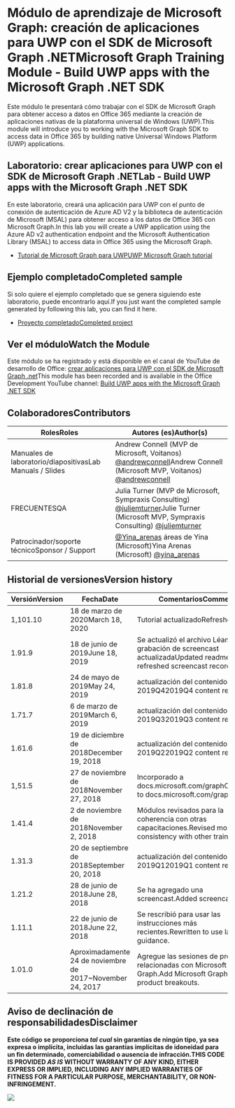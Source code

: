 # <a name="microsoft-graph-training-module---build-uwp-apps-with-the-microsoft-graph-net-sdk"></a><span data-ttu-id="0e400-101">Módulo de aprendizaje de Microsoft Graph: creación de aplicaciones para UWP con el SDK de Microsoft Graph .NET</span><span class="sxs-lookup"><span data-stu-id="0e400-101">Microsoft Graph Training Module - Build UWP apps with the Microsoft Graph .NET SDK</span></span>

<span data-ttu-id="0e400-102">Este módulo le presentará cómo trabajar con el SDK de Microsoft Graph para obtener acceso a datos en Office 365 mediante la creación de aplicaciones nativas de la plataforma universal de Windows (UWP).</span><span class="sxs-lookup"><span data-stu-id="0e400-102">This module will introduce you to working with the Microsoft Graph SDK to access data in Office 365 by building native Universal Windows Platform (UWP) applications.</span></span>

## <a name="lab---build-uwp-apps-with-the-microsoft-graph-net-sdk"></a><span data-ttu-id="0e400-103">Laboratorio: crear aplicaciones para UWP con el SDK de Microsoft Graph .NET</span><span class="sxs-lookup"><span data-stu-id="0e400-103">Lab - Build UWP apps with the Microsoft Graph .NET SDK</span></span>

<span data-ttu-id="0e400-104">En este laboratorio, creará una aplicación para UWP con el punto de conexión de autenticación de Azure AD V2 y la biblioteca de autenticación de Microsoft (MSAL) para obtener acceso a los datos de Office 365 con Microsoft Graph.</span><span class="sxs-lookup"><span data-stu-id="0e400-104">In this lab you will create a UWP application using the Azure AD v2 authentication endpoint and the Microsoft Authentication Library (MSAL) to access data in Office 365 using the Microsoft Graph.</span></span>

- [<span data-ttu-id="0e400-105">Tutorial de Microsoft Graph para UWP</span><span class="sxs-lookup"><span data-stu-id="0e400-105">UWP Microsoft Graph tutorial</span></span>](https://docs.microsoft.com/graph/tutorials/uwp)

## <a name="completed-sample"></a><span data-ttu-id="0e400-106">Ejemplo completado</span><span class="sxs-lookup"><span data-stu-id="0e400-106">Completed sample</span></span>

<span data-ttu-id="0e400-107">Si solo quiere el ejemplo completado que se genera siguiendo este laboratorio, puede encontrarlo aquí.</span><span class="sxs-lookup"><span data-stu-id="0e400-107">If you just want the completed sample generated by following this lab, you can find it here.</span></span>

- [<span data-ttu-id="0e400-108">Proyecto completado</span><span class="sxs-lookup"><span data-stu-id="0e400-108">Completed project</span></span>](demo)

## <a name="watch-the-module"></a><span data-ttu-id="0e400-109">Ver el módulo</span><span class="sxs-lookup"><span data-stu-id="0e400-109">Watch the Module</span></span>

<span data-ttu-id="0e400-110">Este módulo se ha registrado y está disponible en el canal de YouTube de desarrollo de Office: [crear aplicaciones para UWP con el SDK de Microsoft Graph .net](https://youtu.be/oBYCBxkWMRA)</span><span class="sxs-lookup"><span data-stu-id="0e400-110">This module has been recorded and is available in the Office Development YouTube channel: [Build UWP apps with the Microsoft Graph .NET SDK](https://youtu.be/oBYCBxkWMRA)</span></span>

## <a name="contributors"></a><span data-ttu-id="0e400-111">Colaboradores</span><span class="sxs-lookup"><span data-stu-id="0e400-111">Contributors</span></span>

|        <span data-ttu-id="0e400-112">Roles</span><span class="sxs-lookup"><span data-stu-id="0e400-112">Roles</span></span>         |                                           <span data-ttu-id="0e400-113">Autores (es)</span><span class="sxs-lookup"><span data-stu-id="0e400-113">Author(s)</span></span>                                           |
| -------------------- | --------------------------------------------------------------------------------------------- |
| <span data-ttu-id="0e400-114">Manuales de laboratorio/diapositivas</span><span class="sxs-lookup"><span data-stu-id="0e400-114">Lab Manuals / Slides</span></span> | <span data-ttu-id="0e400-115">Andrew Connell (MVP de Microsoft, Voitanos) [@andrewconnell](//github.com/andrewconnell)</span><span class="sxs-lookup"><span data-stu-id="0e400-115">Andrew Connell (Microsoft MVP, Voitanos) [@andrewconnell](//github.com/andrewconnell)</span></span>         |
| <span data-ttu-id="0e400-116">FRECUENTES</span><span class="sxs-lookup"><span data-stu-id="0e400-116">QA</span></span>                   | <span data-ttu-id="0e400-117">Julia Turner (MVP de Microsoft, Sympraxis Consulting) [@juliemturner](//github.com/juliemturner)</span><span class="sxs-lookup"><span data-stu-id="0e400-117">Julie Turner (Microsoft MVP, Sympraxis Consulting) [@juliemturner](//github.com/juliemturner)</span></span> |
| <span data-ttu-id="0e400-118">Patrocinador/soporte técnico</span><span class="sxs-lookup"><span data-stu-id="0e400-118">Sponsor / Support</span></span>    | <span data-ttu-id="0e400-119">[@Yina_arenas](//github.com//github.com/yina_arenas) áreas de Yina (Microsoft)</span><span class="sxs-lookup"><span data-stu-id="0e400-119">Yina Arenas (Microsoft) [@yina_arenas](//github.com//github.com/yina_arenas)</span></span>                  |

## <a name="version-history"></a><span data-ttu-id="0e400-120">Historial de versiones</span><span class="sxs-lookup"><span data-stu-id="0e400-120">Version history</span></span>

| <span data-ttu-id="0e400-121">Versión</span><span class="sxs-lookup"><span data-stu-id="0e400-121">Version</span></span> |        <span data-ttu-id="0e400-122">Fecha</span><span class="sxs-lookup"><span data-stu-id="0e400-122">Date</span></span>        |                       <span data-ttu-id="0e400-123">Comentarios</span><span class="sxs-lookup"><span data-stu-id="0e400-123">Comments</span></span>                       |
| ------- | ------------------ | ---------------------------------------------------- |
| <span data-ttu-id="0e400-124">1,10</span><span class="sxs-lookup"><span data-stu-id="0e400-124">1.10</span></span>    | <span data-ttu-id="0e400-125">18 de marzo de 2020</span><span class="sxs-lookup"><span data-stu-id="0e400-125">March 18, 2020</span></span>     | <span data-ttu-id="0e400-126">Tutorial actualizado</span><span class="sxs-lookup"><span data-stu-id="0e400-126">Refreshed tutorial</span></span>                                   |
| <span data-ttu-id="0e400-127">1.9</span><span class="sxs-lookup"><span data-stu-id="0e400-127">1.9</span></span>     | <span data-ttu-id="0e400-128">18 de junio de 2019</span><span class="sxs-lookup"><span data-stu-id="0e400-128">June 18, 2019</span></span>      | <span data-ttu-id="0e400-129">Se actualizó el archivo Léame en grabación de screencast actualizada</span><span class="sxs-lookup"><span data-stu-id="0e400-129">Updated readme to refreshed screencast recording</span></span>     |
| <span data-ttu-id="0e400-130">1.8</span><span class="sxs-lookup"><span data-stu-id="0e400-130">1.8</span></span>     | <span data-ttu-id="0e400-131">24 de mayo de 2019</span><span class="sxs-lookup"><span data-stu-id="0e400-131">May 24, 2019</span></span>       | <span data-ttu-id="0e400-132">actualización del contenido de 2019Q4</span><span class="sxs-lookup"><span data-stu-id="0e400-132">2019Q4 content refresh</span></span>                               |
| <span data-ttu-id="0e400-133">1.7</span><span class="sxs-lookup"><span data-stu-id="0e400-133">1.7</span></span>     | <span data-ttu-id="0e400-134">6 de marzo de 2019</span><span class="sxs-lookup"><span data-stu-id="0e400-134">March 6, 2019</span></span>      | <span data-ttu-id="0e400-135">actualización del contenido de 2019Q3</span><span class="sxs-lookup"><span data-stu-id="0e400-135">2019Q3 content refresh</span></span>                               |
| <span data-ttu-id="0e400-136">1.6</span><span class="sxs-lookup"><span data-stu-id="0e400-136">1.6</span></span>     | <span data-ttu-id="0e400-137">19 de diciembre de 2018</span><span class="sxs-lookup"><span data-stu-id="0e400-137">December 19, 2018</span></span>  | <span data-ttu-id="0e400-138">actualización del contenido de 2019Q2</span><span class="sxs-lookup"><span data-stu-id="0e400-138">2019Q2 content refresh</span></span>                               |
| <span data-ttu-id="0e400-139">1,5</span><span class="sxs-lookup"><span data-stu-id="0e400-139">1.5</span></span>     | <span data-ttu-id="0e400-140">27 de noviembre de 2018</span><span class="sxs-lookup"><span data-stu-id="0e400-140">November 27, 2018</span></span>  | <span data-ttu-id="0e400-141">Incorporado a docs.microsoft.com/graph</span><span class="sxs-lookup"><span data-stu-id="0e400-141">Onboarded to docs.microsoft.com/graph</span></span>                |
| <span data-ttu-id="0e400-142">1.4</span><span class="sxs-lookup"><span data-stu-id="0e400-142">1.4</span></span>     | <span data-ttu-id="0e400-143">2 de noviembre de 2018</span><span class="sxs-lookup"><span data-stu-id="0e400-143">November 2, 2018</span></span>   | <span data-ttu-id="0e400-144">Módulos revisados para la coherencia con otras capacitaciones.</span><span class="sxs-lookup"><span data-stu-id="0e400-144">Revised modules for consistency with other training.</span></span> |
| <span data-ttu-id="0e400-145">1.3</span><span class="sxs-lookup"><span data-stu-id="0e400-145">1.3</span></span>     | <span data-ttu-id="0e400-146">20 de septiembre de 2018</span><span class="sxs-lookup"><span data-stu-id="0e400-146">September 20, 2018</span></span> | <span data-ttu-id="0e400-147">actualización del contenido de 2019Q1</span><span class="sxs-lookup"><span data-stu-id="0e400-147">2019Q1 content refresh</span></span>                               |
| <span data-ttu-id="0e400-148">1.2</span><span class="sxs-lookup"><span data-stu-id="0e400-148">1.2</span></span>     | <span data-ttu-id="0e400-149">28 de junio de 2018</span><span class="sxs-lookup"><span data-stu-id="0e400-149">June 28, 2018</span></span>      | <span data-ttu-id="0e400-150">Se ha agregado una screencast.</span><span class="sxs-lookup"><span data-stu-id="0e400-150">Added screencast.</span></span>                                    |
| <span data-ttu-id="0e400-151">1.1</span><span class="sxs-lookup"><span data-stu-id="0e400-151">1.1</span></span>     | <span data-ttu-id="0e400-152">22 de junio de 2018</span><span class="sxs-lookup"><span data-stu-id="0e400-152">June 22, 2018</span></span>      | <span data-ttu-id="0e400-153">Se rescribió para usar las instrucciones más recientes.</span><span class="sxs-lookup"><span data-stu-id="0e400-153">Rewritten to use latest guidance.</span></span>                    |
| <span data-ttu-id="0e400-154">1.0</span><span class="sxs-lookup"><span data-stu-id="0e400-154">1.0</span></span>     | <span data-ttu-id="0e400-155">Aproximadamente 24 de noviembre de 2017</span><span class="sxs-lookup"><span data-stu-id="0e400-155">~November 24, 2017</span></span> | <span data-ttu-id="0e400-156">Agregue las sesiones de producto relacionadas con Microsoft Graph.</span><span class="sxs-lookup"><span data-stu-id="0e400-156">Add Microsoft Graph related product breakouts.</span></span>       |

## <a name="disclaimer"></a><span data-ttu-id="0e400-157">Aviso de declinación de responsabilidades</span><span class="sxs-lookup"><span data-stu-id="0e400-157">Disclaimer</span></span>

<span data-ttu-id="0e400-158">**Este código se proporciona _tal cual_ sin garantías de ningún tipo, ya sea expresa o implícita, incluidas las garantías implícitas de idoneidad para un fin determinado, comerciabilidad o ausencia de infracción.**</span><span class="sxs-lookup"><span data-stu-id="0e400-158">**THIS CODE IS PROVIDED _AS IS_ WITHOUT WARRANTY OF ANY KIND, EITHER EXPRESS OR IMPLIED, INCLUDING ANY IMPLIED WARRANTIES OF FITNESS FOR A PARTICULAR PURPOSE, MERCHANTABILITY, OR NON-INFRINGEMENT.**</span></span>

<!-- markdownlint-disable MD033 -->
<img src="https://telemetry.sharepointpnp.com/msgraph-training-uwp" />
